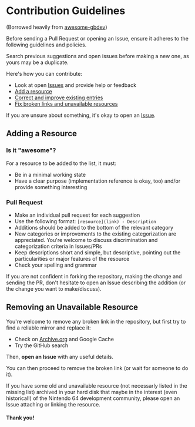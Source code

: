 # Contribution Guidelines

(Borrowed heavily from [awesome-gbdev](https://github.com/gbdev/awesome-gbdev))

Before sending a Pull Request or opening an Issue, ensure it adheres to the following guidelines and policies.

Search previous suggestions and open issues before making a new one, as yours may be a duplicate.

Here's how you can contribute:

- Look at open [Issues](https://github.com/commandtab/awesome-n64-development/issues) and provide help or feedback 
- [Add a resource](#adding-a-resource)
- [Correct and improve existing entries](#correcting-and-improving-resources)
- [Fix broken links and unavailable resources](#removing-unavailable-resources)

If you are unsure about something, it's okay to open an [Issue](https://github.com/commandtab/awesome-n64-development/issues).

## Adding a Resource

### Is it "awesome"?

For a resource to be added to the list, it must:

- Be in a minimal working state
- Have a clear purpose (implementation reference is okay, too) and/or provide something interesting

### Pull Request

- Make an individual pull request for each suggestion
- Use the following format: `[resource](link) - Description`
- Additions should be added to the bottom of the relevant category
- New categories or improvements to the existing categorization are appreciated. You're welcome to discuss discrimination and categorization criteria in Issues/PRs
- Keep descriptions short and simple, but descriptive, pointing out the particularities or major features of the resource
- Check your spelling and grammar

If you are not confident in forking the repository, making the change and sending the PR, don't hesitate to open an Issue describing the addition (or the change you want to make/discuss).

## Removing an Unavailable Resource

You're welcome to remove any broken link in the repository, but first try to find a reliable mirror and replace it:

- Check on [Archive.org](https://archive.org/) and Google Cache
- Try the GitHub search

Then, **open an Issue** with any useful details.

You can then proceed to remove the broken link (or wait for someone to do it).

If you have some old and unavailable resource (not necessarly listed in the missing list) archived in your hard disk that maybe in the interest (even historical!) of the Nintendo 64 development community, please open an Issue attaching or linking the resource.

#### Thank you!
